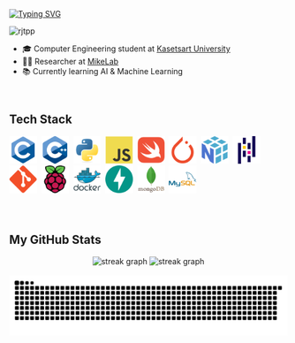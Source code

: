 
<a href="https://git.io/typing-svg">
<picture>
  <source media="(prefers-color-scheme: dark)" srcset="https://readme-typing-svg.herokuapp.com?font=Nunito&weight=600&size=25&pause=2000&color=ffffff&repeat=false&random=true&width=435&lines=Hi+there!+%F0%9F%91%8B+My+name+is+Rajata" />
  <source media="(prefers-color-scheme: light)" srcset="https://readme-typing-svg.herokuapp.com?font=Nunito&weight=600&size=25&pause=2000&color=3D3C46&repeat=false&random=true&width=435&lines=Hi+there!+%F0%9F%91%8B+My+name+is+Rajata" />
  <img src="https://readme-typing-svg.herokuapp.com?font=Nunito&weight=600&size=25&pause=2000&color=3D3C46&repeat=false&random=true&width=435&lines=Hi+%F0%9F%91%8B!+My+name+is+Rajata" alt="Typing SVG" />
</picture>
</a>

<p align="left"> <img src="https://komarev.com/ghpvc/?username=rjtpp&label=Profile%20views&color=0e75b6&style=flat" alt="rjtpp" /> </p>

- 🎓 Computer Engineering student at <a href="https://www.ku.ac.th" target="_blank">Kasetsart University</a>
- 🧑‍💻 Researcher at <a href="https://www.facebook.com/p/Mikelabnet-100027869269142" target="_blank">MikeLab</a>
- 📚 Currently learning AI & Machine Learning

<br clear="both">



<!-- <br clear="both"> -->

## Tech Stack

<div align='left'>
<!--   <h2 style="font-size:700px"> <strong>Language and Tools</strong> </h2> -->
  <img src="https://github.com/devicons/devicon/blob/master/icons/c/c-original.svg" title="C" alt="C" width="50" height="50"/>&nbsp;
  <img src="https://github.com/devicons/devicon/blob/master/icons/cplusplus/cplusplus-original.svg" title="C++" alt="C++" width="50" height="50"/>&nbsp;
  <img src="https://github.com/devicons/devicon/blob/master/icons/python/python-original.svg" title="Python" alt="Python" width="50" height="50"/>&nbsp;
  <img src="https://github.com/devicons/devicon/blob/master/icons/javascript/javascript-original.svg" title="JavaScript" alt="JavaScript" width="50" height="50"/>&nbsp;
  <img src="https://github.com/devicons/devicon/blob/master/icons/swift/swift-original.svg" title="Swift" alt="Swift" width="50" height="50"/>&nbsp;
  <img src="https://github.com/devicons/devicon/blob/master/icons/pytorch/pytorch-original.svg" title="PyTorch" alt="PyTorch" width="50" height="50"/>&nbsp;
  <img src="https://github.com/devicons/devicon/blob/master/icons/numpy/numpy-original.svg" title="Numpy" alt="Numpy" width="50" height="50"/>&nbsp;
  <img src="https://github.com/devicons/devicon/blob/master/icons/pandas/pandas-original.svg" title="Pandas" alt="Pandas" width="50" height="50"/>&nbsp;
  <img src="https://github.com/devicons/devicon/blob/master/icons/git/git-original.svg" title="Git" alt="Git" width="50" height="50" />&nbsp;
  <img src="https://github.com/devicons/devicon/blob/master/icons/raspberrypi/raspberrypi-original.svg" title="Raspberry Pi" alt="Raspberry Pi" width="50" height="50" />&nbsp;
  <img src="https://github.com/devicons/devicon/blob/master/icons/docker/docker-original-wordmark.svg" title="Docker" alt="Docker" width="50" height="50"/>&nbsp;
  <img src="https://github.com/devicons/devicon/blob/master/icons/fastapi/fastapi-original.svg" title="FastAPI" alt="FastAPI" width="50" height="50"/>&nbsp;
  <img src="https://github.com/devicons/devicon/blob/master/icons/mongodb/mongodb-original-wordmark.svg" title="MongoDB" alt="MongoDB" width="50" height="50" />&nbsp;
  <img src="https://github.com/devicons/devicon/blob/master/icons/mysql/mysql-original-wordmark.svg" title="MySQL" alt="MySQL" width="50" height="50" />&nbsp;
<!--   <img src="https://github.com/devicons/devicon/blob/master/icons/firebase/firebase-plain-wordmark.svg" title="Firebase" alt="Firebase" width="50" height="50"/>&nbsp; -->
</div>

###

<!-- 
<div align="left">
  <img src="https://img.shields.io/static/v1?message=Gmail&logo=gmail&label=&color=D14836&logoColor=white&labelColor=&style=for-the-badge" height="35" alt="gmail logo"  />
  <img src="https://img.shields.io/static/v1?message=Discord&logo=discord&label=&color=7289DA&logoColor=white&labelColor=&style=for-the-badge" height="35" alt="discord logo"  />
  <img src="https://img.shields.io/static/v1?message=LinkedIn&logo=linkedin&label=&color=0077B5&logoColor=white&labelColor=&style=for-the-badge" height="35" alt="linkedin logo"  />
</div>
-->


<br clear="both">

## My GitHub Stats

<!-- <div align="center">
 <picture>
  <source media="(prefers-color-scheme: dark)" srcset="https://streak-stats.demolab.com?user=rjtpp&locale=en&mode=daily&theme=dracula&hide_border=false&border_radius=16&order=3" />
  <source media="(prefers-color-scheme: light)" srcset="https://streak-stats.demolab.com?user=rjtpp&locale=en&mode=daily&theme=defalut&hide_border=false&border_radius=16&order=3" />
  <img src="https://streak-stats.demolab.com?user=rjtpp&locale=en&mode=daily&theme=defalut&hide_border=false&border_radius=16&order=3" height="150" alt="streak graph"  />
 </picture>
 <picture>
   <source media="(prefers-color-scheme: dark)" srcset="https://github-readme-stats.vercel.app/api/top-langs?username=rjtpp&locale=en&hide_title=false&layout=compact&card_width=320&border_radius=16&langs_count=5&theme=react&hide_border=false&order=2" />
  <source media="(prefers-color-scheme: light)" srcset="https://github-readme-stats.vercel.app/api/top-langs?username=rjtpp&locale=en&hide_title=false&layout=compact&card_width=320&border_radius=16&langs_count=5&theme=default&hide_border=false&title_color=000000&order=2" />
  <img src="https://github-readme-stats.vercel.app/api/top-langs?username=rjtpp&locale=en&hide_title=false&layout=compact&card_width=320&border_radius=16&langs_count=5&theme=default&hide_border=false&title_color=000000&order=2" height="150" alt="streak graph"  />
 </picture>

 <picture>
  <source media="(prefers-color-scheme: dark)" srcset="https://github-readme-activity-graph.vercel.app/graph?username=RJTPP&radius=16&theme=dracula&area=true&order=3" />
  <source media="(prefers-color-scheme: light)" srcset="https://github-readme-activity-graph.vercel.app/graph?username=RJTPP&radius=16&theme=default&area=true&bg_color=ffffff&color=000000&line=f98a04&area_color=ff8000&hide_border=false&order=3" />
  <img src="https://github-readme-activity-graph.vercel.app/graph?username=RJTPP&radius=16&theme=default&area=true&bg_color=ffffff&color=000000&line=f98a04&area_color=ff8000&hide_border=false&order=3" height="237" alt="activity-graph graph"  />
 </picture>
</div> -->

<div align="center">
  <picture>
    <source media="(prefers-color-scheme: dark)" srcset="https://streak-stats.demolab.com?user=rjtpp&locale=en&mode=daily&theme=dracula&hide_border=false&border_radius=16&order=3" />
    <source media="(prefers-color-scheme: light)" srcset="https://streak-stats.demolab.com?user=rjtpp&locale=en&mode=daily&theme=defalut&hide_border=false&border_radius=16&order=3" />
    <img src="https://streak-stats.demolab.com?user=rjtpp&locale=en&mode=daily&theme=defalut&hide_border=false&border_radius=16&order=3" height="150" alt="streak graph"  />
  </picture>
  <picture>
    <source media="(prefers-color-scheme: dark)" srcset="https://github-readme-stats.vercel.app/api/top-langs?username=rjtpp&locale=en&hide_title=false&layout=compact&card_width=415&border_radius=16&langs_count=5&theme=react&hide_border=false&order=2&card_width=415" />
    <source media="(prefers-color-scheme: light)" srcset="https://github-readme-stats.vercel.app/api/top-langs?username=rjtpp&locale=en&hide_title=false&layout=compact&card_width=415&border_radius=16&langs_count=5&theme=default&hide_border=false&title_color=000000&order=2&card_width=415" />
    <img src="https://github-readme-stats.vercel.app/api/top-langs?username=rjtpp&locale=en&hide_title=false&layout=compact&card_width=415&border_radius=16&langs_count=5&theme=default&hide_border=false&title_color=000000&order=2&card_width=415" height="150" alt="streak graph"  />
  </picture>
   <!-- <picture>
  <source media="(prefers-color-scheme: dark)" srcset="https://github-readme-activity-graph.vercel.app/graph?username=RJTPP&radius=16&theme=dracula&area=true&order=3" />
  <source media="(prefers-color-scheme: light)" srcset="https://github-readme-activity-graph.vercel.app/graph?username=RJTPP&radius=16&theme=default&area=true&bg_color=ffffff&color=000000&line=f98a04&area_color=ff8000&hide_border=false&order=3" />
  <img src="https://github-readme-activity-graph.vercel.app/graph?username=RJTPP&radius=16&theme=default&area=true&bg_color=ffffff&color=000000&line=f98a04&area_color=ff8000&hide_border=false&order=3" height="265" alt="activity-graph graph"  />
 </picture> -->
</div>



<br clear="both">

<!-- <img src="https://raw.githubusercontent.com/rjtpp/rjtpp/output/snake.svg" alt="Snake animation" /> -->
<picture>
  <source media="(prefers-color-scheme: dark)" srcset="https://raw.githubusercontent.com/RJTPP/RJTPP/output/snake.svg-dark" />
  <source media="(prefers-color-scheme: light)" srcset="https://raw.githubusercontent.com/RJTPP/RJTPP/output/snake.svg" />
  <img alt="github-snake" src="https://raw.githubusercontent.com/RJTPP/RJTPP/output/snake.svg" />
</picture>

###
